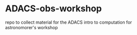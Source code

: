 # ADACS-obs-workshop
repo to collect material for the ADACS intro to computation for astronomorer's workshop

